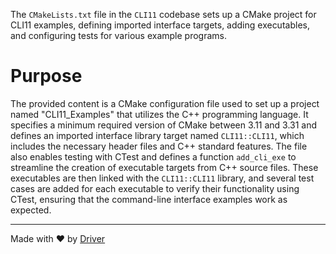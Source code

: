 <!--------------------------------------------------------------------------------->
<!-- IMPORTANT: This file is auto-generated by Driver (https://driver.ai). -------->
<!-- Manual edits may be overwritten on future commits. --------------------------->
<!--------------------------------------------------------------------------------->

The `CMakeLists.txt` file in the `CLI11` codebase sets up a CMake project for CLI11 examples, defining imported interface targets, adding executables, and configuring tests for various example programs.

# Purpose
The provided content is a CMake configuration file used to set up a project named "CLI11_Examples" that utilizes the C++ programming language. It specifies a minimum required version of CMake between 3.11 and 3.31 and defines an imported interface library target named `CLI11::CLI11`, which includes the necessary header files and C++ standard features. The file also enables testing with CTest and defines a function `add_cli_exe` to streamline the creation of executable targets from C++ source files. These executables are then linked with the `CLI11::CLI11` library, and several test cases are added for each executable to verify their functionality using CTest, ensuring that the command-line interface examples work as expected.

---
Made with ❤️ by [Driver](https://www.driver.ai/)